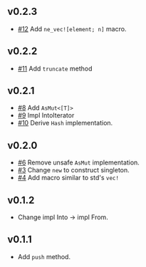 ## v0.2.3

- [#12](https://github.com/yihuang/non-empty-vec/pull/12) Add `ne_vec![element; n]` macro.

## v0.2.2

- [#11](https://github.com/yihuang/non-empty-vec/pull/11) Add `truncate` method

## v0.2.1

- [#8](https://github.com/yihuang/non-empty-vec/pull/8) Add `AsMut<[T]>`
- [#9](https://github.com/yihuang/non-empty-vec/pull/9) Impl IntoIterator
- [#10](https://github.com/yihuang/non-empty-vec/pull/10) Derive `Hash` implementation.

## v0.2.0

- [#6](https://github.com/yihuang/non-empty-vec/pull/6) Remove unsafe `AsMut` implementation.
- [#3](https://github.com/yihuang/non-empty-vec/pull/3) Change `new` to construct singleton.
- [#4](https://github.com/yihuang/non-empty-vec/pull/4) Add macro similar to std's `vec!`

## v0.1.2

* Change impl Into -> impl From.

## v0.1.1

* Add `push` method.
